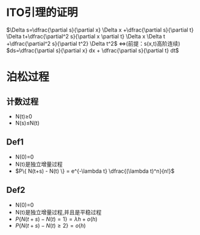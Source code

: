 # ITO引理的证明
$\Delta s=\dfrac{\partial s}{\partial x} \Delta x
+\dfrac{\partial s}{\partial t} \Delta t+\dfrac{\partial^2 s}{\partial x \partial t} \Delta x \Delta t
+\dfrac{\partial^2 s}{\partial t^2} \Delta t^2$
⇔(前提：s(x,t)高阶连续)
$ds=\dfrac{\partial s}{\partial x} dx + \dfrac{\partial s}{\partial t} dt$

# 泊松过程
## 计数过程
- N(t)≥0
- N(s)≤N(t)

## Def1
- N(0)=0
- N(t)是独立增量过程
- $P\{ N(t+s) - N(t) \} = e^{-\lambda t} \dfrac{(\lambda t)^n}{n!}$

## Def2
- N(0)=0
- N(t)是独立增量过程,并且是平稳过程
- $P\{ N(t+s) - N(t)=1 \} = \lambda h + o(h)$
- $P\{ N(t+s) - N(t) \geq 2 \} = o(h)$
